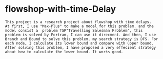 flowshop-with-time-Delay
========================
    This project is a research project about flowshop with time delays. 
    At first, I use "Max-Plus" to make a model for this problem. and the model consist a  problem TSP"Travelling Salesman Problem", this problem is solved by Fortran, I can use it direcment. And then, I use Branch and Bound to solve this problem, my search strategy is DFS. For each node, I calculate its lower bound and compare with upper bound. 
    After solving this problem, I have proposed a very effecient strategy about how to calculate the lower bound. It works good.

